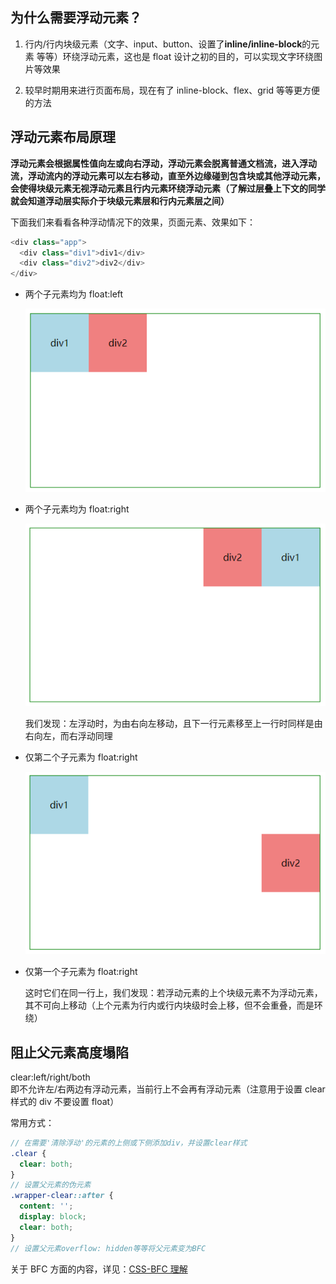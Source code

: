 ## 为什么需要浮动元素？

1. 行内/行内块级元素（文字、input、button、设置了**inline/inline-block**的元素 等等）环绕浮动元素，这也是 float 设计之初的目的，可以实现文字环绕图片等效果

2. 较早时期用来进行页面布局，现在有了 inline-block、flex、grid 等等更方便的方法

## 浮动元素布局原理

**浮动元素会根据属性值向左或向右浮动，浮动元素会脱离普通文档流，进入浮动流，浮动流内的浮动元素可以左右移动，直至外边缘碰到包含块或其他浮动元素，会使得块级元素无视浮动元素且行内元素环绕浮动元素（了解过层叠上下文的同学就会知道浮动层实际介于块级元素层和行内元素层之间）**

下面我们来看看各种浮动情况下的效果，页面元素、效果如下：

```js
<div class="app">
  <div class="div1">div1</div>
  <div class="div2">div2</div>
</div>
```

- 两个子元素均为 float:left

  ![float](../Images/float_1.png)

- 两个子元素均为 float:right

  ![float](../Images/float_2.png)

  我们发现：左浮动时，为由右向左移动，且下一行元素移至上一行时同样是由右向左，而右浮动同理

- 仅第二个子元素为 float:right

  ![float](../Images/float_3.png)

- 仅第一个子元素为 float:right

  这时它们在同一行上，我们发现：若浮动元素的上个块级元素不为浮动元素，其不可向上移动（上个元素为行内或行内块级时会上移，但不会重叠，而是环绕）

## 阻止父元素高度塌陷

clear:left/right/both <br/>
即不允许左/右两边有浮动元素，当前行上不会再有浮动元素（注意用于设置 clear 样式的 div 不要设置 float） <br/>

常用方式：

```scss
// 在需要'清除浮动'的元素的上侧或下侧添加div，并设置clear样式
.clear {
  clear: both;
}
// 设置父元素的伪元素
.wrapper-clear::after {
  content: '';
  display: block;
  clear: both;
}
// 设置父元素overflow: hidden等等将父元素变为BFC
```

关于 BFC 方面的内容，详见：[CSS-BFC 理解](./CSS-BFC理解)
